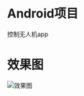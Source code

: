 # Android项目
控制无人机app

# 效果图

![效果图](http://github.com/JiasNight/picStore/tree/master/images/20190915095052.png)

